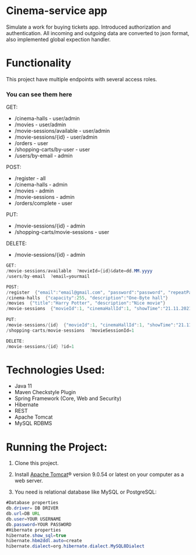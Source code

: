 # Cinema-service app
Simulate a work for buying tickets app. Introduced authorization and authentication. All incoming and outgoing data are converted to json format, also implemented global expection handler.

# Functionality
This project have multiple endpoints with several access roles.<br/>

### **You can see them here**

GET:
- /cinema-halls - user/admin<br/>
- /movies - user/admin<br/>
- /movie-sessions/available - user/admin<br/>
- /movie-sessions/{id} - user/admin<br/>
- /orders - user<br/>
- /shopping-carts/by-user - user<br/>
- /users/by-email - admin<br/>

POST: 
- /register - all<br/>
- /cinema-halls - admin<br/>
- /movies - admin<br/>
- /movie-sessions - admin<br/>
- /orders/complete - user<br/>

PUT: 
- /movie-sessions/{id} - admin<br/>
- /shopping-carts/movie-sessions - user<br/>

DELETE:
- /movie-sessions/{id} - admin<br/>

```java
GET:
/movie-sessions/available  ?movieId={id}&date=dd.MM.yyyy
/users/by-email  ?email=yourmail

POST:
/register  {"email":"email@gmail.com", "password":"password", "repeatPassword":"password"}
/cinema-halls  {"capacity":255, "description":"One-Byte hall"}
/movies  {"title":"Harry Potter", "description":"Nice movie"}
/movie-sessions  {"movieId":1, "cinemaHallId":1, "showTime":"21.11.2021 20:15"}
 
PUT:
/movie-sessions/{id}  {"movieId":1, "cinemaHallId":1, "showTime":"21.11.2021 20:15"}
/shopping-carts/movie-sessions  ?movieSessionId=1

DELETE:
/movie-sessions/{id} ?id=1
 ```

# Technologies Used:
- Java 11
- Maven Checkstyle Plugin
- Spring Framework (Core, Web and Security)
- Hibernate
- REST
- Apache Tomcat
- MySQL RDBMS

# Running the Project:

1. Сlone this project.

2. Install [Apache Tomcat](https://tomcat.apache.org/download-90.cgi)® version 9.0.54 or latest on your computer as a web server.

3. You need is relational database like MySQL or PostgreSQL:

```java
#Database properties
db.driver= DB DRIVER
db.url=DB URL
db.user=YOUR USERNAME
db.password=YOUR PASSWORD
#Hibernate properties
hibernate.show_sql=true
hibernate.hbm2ddl.auto=create
hibernate.dialect=org.hibernate.dialect.MySQL8Dialect
```
